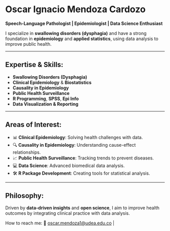 # Oscar Ignacio Mendoza Cardozo

**Speech-Language Pathologist | Epidemiologist | Data Science Enthusiast**

I specialize in **swallowing disorders (dysphagia)** and have a strong foundation in **epidemiology** and **applied statistics**, using data analysis to improve public health.

---

## Expertise & Skills:

- **Swallowing Disorders (Dysphagia)**
- **Clinical Epidemiology** & **Biostatistics**
- **Causality in Epidemiology**  
- **Public Health Surveillance**  
- **R Programming**, **SPSS**, **Epi Info**  
- **Data Visualization & Reporting**

---

## Areas of Interest:

- 📊 **Clinical Epidemiology**: Solving health challenges with data.  
- 🔍 **Causality in Epidemiology**: Understanding cause-effect relationships.  
- 📈 **Public Health Surveillance**: Tracking trends to prevent diseases.  
- 💻 **Data Science**: Advanced biomedical data analysis.  
- 🛠️ **R Package Development**: Creating tools for statistical analysis.

---

## Philosophy:

Driven by **data-driven insights** and **open science**, I aim to improve health outcomes by integrating clinical practice with data analysis.




How to reach me: :email: oscar.mendoza1@udea.edu.co | 

